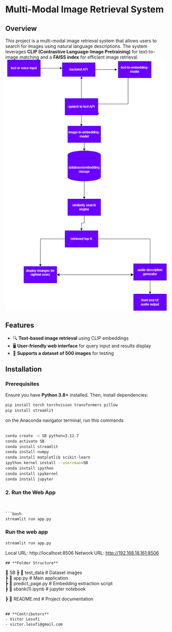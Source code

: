 # **Multi-Modal Image Retrieval System**

## **Overview**
This project is a multi-modal image retrieval system that allows users to search for images using natural language descriptions. The system leverages **CLIP (Contrastive Language-Image Pretraining)** for text-to-image matching and a **FAISS index** for efficient image retrieval.
![System Architecture](/system_architecture.png)
## **Features**
- 🔍 **Text-based image retrieval** using CLIP embeddings  
- 🖥️ **User-friendly web interface** for query input and results display  
- 📁 **Supports a dataset of 500 images** for testing  

## **Installation**
### **Prerequisites**
Ensure you have **Python 3.8+** installed. Then, install dependencies:

```bash
pip install torch torchvision transformers pillow   
pip install streamlit

```
on the Anaconda navigator terminal, run this commands
```bash

conda create -n SB python=3.12.7
conda activate SB
conda install streamlit
conda install numpy
conda install matplotlib scikit-learn
ipython kernel install --usernmae=SB
conda install ipython
conda install ipykernel
conda install jupyter
```

### **2. Run the Web App**
```


```bash
streamlit run app.py
```

### **Run the web app**


```bash
streamlit run app.py
```

  Local URL: http://localhost:8506
  Network URL: http://192.168.18.161:8506


```
## **Folder Structure**
```
📂 SB 
 ┣ 📂 test_data             # Dataset images  
 ┣ 📜 app.py              # Main application  
 ┣ 📜 predict_page.py       # Embedding extraction script  
 ┣ 📜 sbank(1).ipynb    # jupyter notebook
 
 ┣ 📜 README.md           # Project documentation  
 
```

## **Contributors**
- Victor Lesufi
- victor.lesufi@gmail.com
